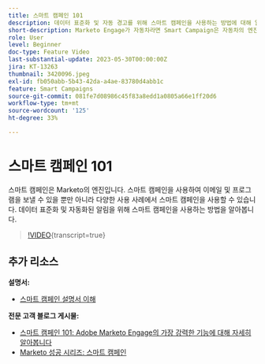 ```yaml
---
title: 스마트 캠페인 101
description: 데이터 표준화 및 자동 경고를 위해 스마트 캠페인을 사용하는 방법에 대해 알아봅니다.
short-description: Marketo Engage가 자동차라면 Smart Campaign은 자동차의 엔진입니다. 스마트 캠페인은 여러분이 상상하는 것보다 더 많은 일을 수행할 수 있으며 사용을 시작하기도 용이합니다.
role: User
level: Beginner
doc-type: Feature Video
last-substantial-update: 2023-05-30T00:00:00Z
jira: KT-13263
thumbnail: 3420096.jpeg
exl-id: fb050abb-5b43-42da-a4ae-83780d4abb1c
feature: Smart Campaigns
source-git-commit: 081fe7d08986c45f83a8edd1a0805a66e1ff20d6
workflow-type: tm+mt
source-wordcount: '125'
ht-degree: 33%

---
```


# 스마트 캠페인 101

스마트 캠페인은 Marketo의 엔진입니다. 스마트 캠페인을 사용하여 이메일 및 프로그램을 보낼 수 있을 뿐만 아니라 다양한 사용 사례에서 스마트 캠페인을 사용할 수 있습니다. 데이터 표준화 및 자동화된 알림을 위해 스마트 캠페인을 사용하는 방법을 알아봅니다.

>[!VIDEO](https://video.tv.adobe.com/v/3424493/?quality=12&learn=on&captions=kor){transcript=true}


## 추가 리소스

**설명서:**

* [스마트 캠페인 설명서 이해](https://experienceleague.adobe.com/docs/marketo/using/product-docs/core-marketo-concepts/smart-campaigns/understanding-smart-campaigns.html?lang=ko)

**전문 고객 블로그 게시물:**

* [스마트 캠페인 101: Adobe Marketo Engage의 가장 강력한 기능에 대해 자세히 알아봅니다](https://nation.marketo.com/t5/product-blogs/smart-campaigns-101-a-deep-dive-into-adobe-marketo-engage-s-most/ba-p/313385#M1838)
* [Marketo 성공 시리즈: 스마트 캠페인](https://nation.marketo.com/t5/product-blogs/marketo-success-series-smart-campaigns/ba-p/306961)
